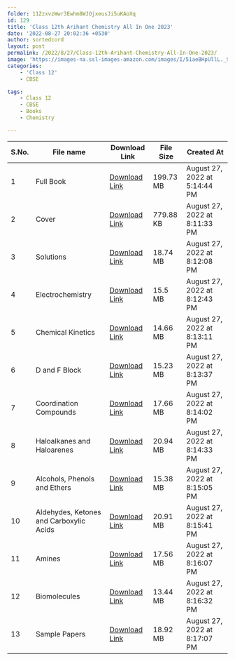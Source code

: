 ```yaml
---
folder: 11ZzxvzWwr3Ewhm8WJOjxeusJi5uKAoXq
id: 129
title: 'Class 12th Arihant Chemistry All In One 2023'
date: '2022-08-27 20:02:36 +0530'
author: sortedcord
layout: post
permalink: /2022/8/27/Class-12th-Arihant-Chemistry-All-In-One-2023/
image: 'https://images-na.ssl-images-amazon.com/images/I/51aeBHpUllL._SX698_BO1,204,203,200_.jpg'
categories:
    - 'Class 12'
    - CBSE

tags:
    - Class 12
    - CBSE
    - Books
    - Chemistry

---
```


<!-- TABLE START -->
| S.No. | File name                               | Download Link                              | File Size | Created At                    |
|-------|-----------------------------------------|--------------------------------------------|-----------|-------------------------------|
| 1     | Full Book                               | [Download Link](https://shorturl.at/efxZ4) | 199.73 MB | August 27, 2022 at 5:14:44 PM |
| 2     | Cover                                   | [Download Link](https://shorturl.at/ghkp1) | 779.88 KB | August 27, 2022 at 8:11:33 PM |
| 3     | Solutions                               | [Download Link](https://shorturl.at/ijoU5) | 18.74 MB  | August 27, 2022 at 8:12:08 PM |
| 4     | Electrochemistry                        | [Download Link](https://shorturl.at/abmo7) | 15.5 MB   | August 27, 2022 at 8:12:43 PM |
| 5     | Chemical Kinetics                       | [Download Link](https://shorturl.at/dU049) | 14.66 MB  | August 27, 2022 at 8:13:11 PM |
| 6     | D and F Block                           | [Download Link](https://shorturl.at/KRV38) | 15.23 MB  | August 27, 2022 at 8:13:37 PM |
| 7     | Coordination Compounds                  | [Download Link](https://shorturl.at/ST025) | 17.66 MB  | August 27, 2022 at 8:14:02 PM |
| 8     | Haloalkanes and Haloarenes              | [Download Link](https://shorturl.at/cfvW3) | 20.94 MB  | August 27, 2022 at 8:14:33 PM |
| 9     | Alcohols, Phenols and Ethers            | [Download Link](https://shorturl.at/fks14) | 15.38 MB  | August 27, 2022 at 8:15:05 PM |
| 10    | Aldehydes, Ketones and Carboxylic Acids | [Download Link](https://shorturl.at/opu16) | 20.91 MB  | August 27, 2022 at 8:15:41 PM |
| 11    | Amines                                  | [Download Link](https://shorturl.at/jsKPQ) | 17.56 MB  | August 27, 2022 at 8:16:07 PM |
| 12    | Biomolecules                            | [Download Link](https://shorturl.at/iKX15) | 13.44 MB  | August 27, 2022 at 8:16:32 PM |
| 13    | Sample Papers                           | [Download Link](https://shorturl.at/aduw8) | 18.92 MB  | August 27, 2022 at 8:17:07 PM |
<!-- TABLE END -->